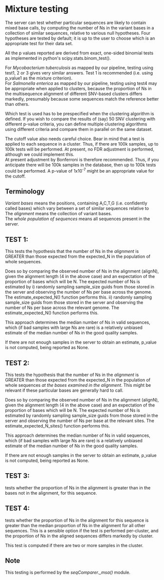 Mixture testing
================

The server can test whether particular sequences are likely to contain mixed base calls,
by computing the number of Ns in the variant bases in a collection of similar sequences,
relative to various null hypotheses.  Four hypotheses are tested by default; it is up to the user
to choose which is an appropriate test for their data set.

All the p values reported are derived from exact, one-sided binomial tests as implemented in python's scipy.stats.binom_test().

For *Mycobacterium tuberculosis* as mapped by our pipeline, testing using test1, 2 or 3 gives very similar answers.   Test 1 is recommended (i.e. using p_value1 as the mixture criterion).  
For *Salmonella enterica* as mapped by our pipeline, testing using test4 may be appropriate when applied to clusters,
because the proportion of Ns in the multisequence alignment of different SNV-based clusters differs markedly, presumably because
some sequences match the reference better than others.

Which test is used has to be prespecified when the clustering algorithm is defined.  If you wish to compare the results of (say) 50 SNV clustering with
different p-value criteria, you can define multiple clustering algorithms using different criteria and compare them in parallel on the same dataset.  

The cutoff value also needs careful choice.  Bear in mind that a test is applied to each sequence in a cluster.
Thus, if there are 100k samples, up to 100k tests will be performed.  At present, no FDR adjustment is performed, although we could implement this.  
At present adjustment by Bonferroni is therefore recommended.  Thus, if you anticipate there will be 100k samples in the database, then
up to 100k tests could be performed.  A p-value of 1x10<sup>-7</sup> might be an appropriate value for the cutoff.


## Terminology 
*Variant bases* means the positions, containing A,C,T,G (i.e. confidently called bases) which vary between a set of similar sequences relative to  
The *alignment* means the collection of variant bases.  
The *whole population of sequences* means all sequences present in the server.  

## TEST 1:
This tests the hypothesis that the number of Ns in the *alignment*
is GREATER than those expected from the expected_N in the population of whole sequences.

Does so by comparing the observed number of Ns in the alignment (alignN),
given the alignment length (4 in the above case) and an expectation of the proportion of bases which will be N.
The expected number of Ns is estimated by
i) randomly sampling sample_size guids from those stored in the server and
observing the number of Ns per base across the genome.  The estimate_expected_N() function performs this.
ii) randomly sampling sample_size guids from those stored in the server and
observing the number of Ns per base across the relevant  genome.  The estimate_expected_N() function performs this.
  
This approach determines the median number of Ns in valid sequences, which (if bad samples with large Ns are rare)
is a relatively unbiased estimate of the median number of Ns in the good quality samples.

If there  are not enough samples in the server to obtain an estimate, p_value is not computed, being
reported as None.

## TEST 2:
This tests the hypothesis that the number of Ns in the *alignment*
is GREATER than those expected from the expected_N in the population of whole sequences
*at the bases examined in the alignment*.
This might be relevant if these particular bases are generally hard to call.

Does so by comparing the observed number of Ns in the alignment (alignN),
given the alignment length (4 in the above case) and an expectation of the proportion of bases which will be N.
The expected number of Ns is estimated by randomly sampling sample_size guids from those stored in the server and
observing the number of Ns per base at the relevant sites.  The estimate_expected_N_sites() function performs this.

This approach determines the median number of Ns in valid sequences, which (if bad samples with large Ns are rare)
is a relatively unbiased estimate of the median number of Ns in the good quality samples.

If there  are not enough samples in the server to obtain an estimate, p_value is not computed, being
reported as None.
          
## TEST 3:  
tests whether the proportion of Ns in the alignment is greater
than in the bases not in the alignment, for this sequence.

## TEST 4:  
tests whether the proportion of Ns in the alignment  for this sequence
is greater than the median proportion of Ns in the alignment for all other sequences.
This is a sensible option if the test is performed per-cluster, and the proportion of Ns in the
aligned sequences differs markedly by cluster.

This test is computed if there are two or more samples in the cluster.

## Note
This testing is performed by the *seqComparer._msa()* module.